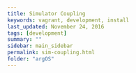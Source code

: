 ```yaml
---
title: Simulator Coupling
keywords: vagrant, development, install
last_updated: November 24, 2016
tags: [development]
summary: ""
sidebar: main_sidebar
permalink: sim-coupling.html
folder: "argOS"
---
```

